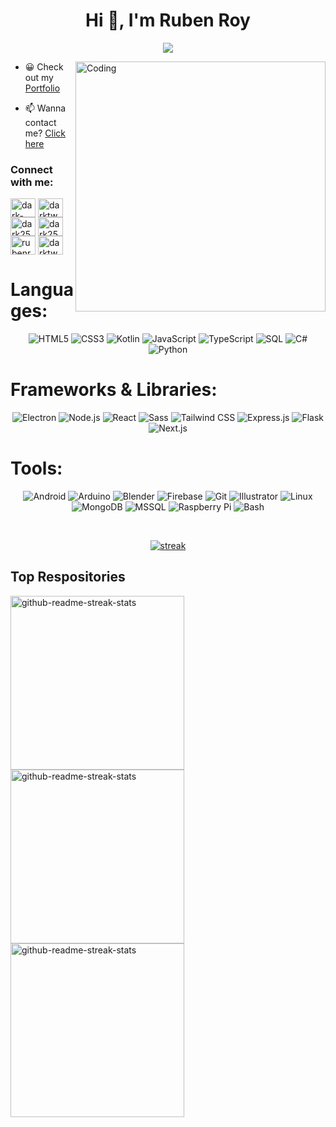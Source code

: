 <h1 align="center">Hi 👋, I'm Ruben Roy</h1>
<p align="center">
  <a href="https://github.com/DenverCoder1/readme-typing-svg"><img src="https://readme-typing-svg.herokuapp.com/?lines=Web%20and%20Software%20Developer;PWA%20Developer;Android%20App%20Developer&center=true&width=380&height=45"></a>
</p>

<img align="right" alt="Coding" width="400" src="https://media1.giphy.com/media/QssGEmpkyEOhBCb7e1/giphy.gif?cid=6c09b9525aobbh76nqsrx4yy4gdimjtni24ljytfut2ksue0&ep=v1_stickers_related&rid=giphy.gif&ct=s">

- 😀 Check out my [Portfolio](https://ruben-roy.com)

- 📫 Wanna contact me? [Click here](https://ruben-roy.com/contact)

<h3 align="left">Connect with me:</h3>
<p align="left">
<a href="https://codepen.io/dark-twentyfive" target="blank"><img align="center" src="https://raw.githubusercontent.com/rahuldkjain/github-profile-readme-generator/master/src/images/icons/Social/codepen.svg" alt="dark-twentyfive" height="30" width="40" /></a>
<a href="https://twitter.com/darktwentyfive" target="blank"><img align="center" src="https://raw.githubusercontent.com/rahuldkjain/github-profile-readme-generator/master/src/images/icons/Social/twitter.svg" alt="darktwentyfive" height="30" width="40" /></a>
<a href="https://codesandbox.com/dark25" target="blank"><img align="center" src="https://raw.githubusercontent.com/rahuldkjain/github-profile-readme-generator/master/src/images/icons/Social/codesandbox.svg" alt="dark25" height="30" width="40" /></a>
<a href="https://kaggle.com/dark25" target="blank"><img align="center" src="https://raw.githubusercontent.com/rahuldkjain/github-profile-readme-generator/master/src/images/icons/Social/kaggle.svg" alt="dark25" height="30" width="40" /></a>
<a href="https://instagram.com/rubenroy09" target="blank"><img align="center" src="https://raw.githubusercontent.com/rahuldkjain/github-profile-readme-generator/master/src/images/icons/Social/instagram.svg" alt="rubenroy09" height="30" width="40" /></a>
<a href="https://www.youtube.com/c/darktwentyfive" target="blank"><img align="center" src="https://raw.githubusercontent.com/rahuldkjain/github-profile-readme-generator/master/src/images/icons/Social/youtube.svg" alt="darktwentyfive" height="30" width="40" /></a>
</p>

<h1>Languages:</h1>
<p align="center"> 
  <img alt="HTML5" src="https://img.shields.io/badge/html5-%23E34F26.svg?&style=for-the-badge&logo=html5&logoColor=white"/>
  <img alt="CSS3" src="https://img.shields.io/badge/css3-%231572B6.svg?&style=for-the-badge&logo=css3&logoColor=white"/>
  <img alt="Kotlin" src="https://img.shields.io/badge/kotlin-%237F52FF.svg?&style=for-the-badge&logo=Kotlin&logoColor=white"/>
  <img alt="JavaScript" src="https://img.shields.io/badge/javascript-%23323330.svg?&style=for-the-badge&logo=javascript&logoColor=%23F7DF1E"/>
  <img alt="TypeScript" src="https://img.shields.io/badge/typescript-%233178C6.svg?&style=for-the-badge&logo=typescript&logoColor=white"/>
  <img alt="SQL" src="https://img.shields.io/badge/SQL-%23336791.svg?&style=for-the-badge&logo=SQL&logoColor=white"/>
  <img alt="C#" src="https://img.shields.io/badge/CSharp-%23239120.svg?&style=for-the-badge"/>
  <img alt="Python" src="https://img.shields.io/badge/python-%2314354C.svg?&style=for-the-badge&logo=python&logoColor=white"/>
</p>

<h1>Frameworks & Libraries:</h1>
<p align="center"> 
  <img alt="Electron" src="https://img.shields.io/badge/Electron-%2348B283.svg?&style=for-the-badge&logo=electron&logoColor=white"/>
  <img alt="Node.js" src="https://img.shields.io/badge/Node.js-%2378A960.svg?&style=for-the-badge&logo=nodejs&logoColor=white"/>
  <img alt="React" src="https://img.shields.io/badge/React-%2361DBFB.svg?&style=for-the-badge&logo=react&logoColor=white"/>
  <img alt="Sass" src="https://img.shields.io/badge/Sass-%23C76494.svg?&style=for-the-badge&logo=sass&logoColor=white"/>
  <img alt="Tailwind CSS" src="https://img.shields.io/badge/TailwindCSS-%2338B2AC.svg?&style=for-the-badge&logo=tailwind-css&logoColor=white"/>
  <img alt="Express.js" src="https://img.shields.io/badge/Express.js-%23404d59.svg?&style=for-the-badge&logo=express&logoColor=white"/>
  <img alt="Flask" src="https://img.shields.io/badge/Flask-%232C3E50.svg?&style=for-the-badge&logo=flask&logoColor=white"/>
  <img alt="Next.js" src="https://img.shields.io/badge/Next.js-%23000000.svg?&style=for-the-badge&logo=next.js&logoColor=white"/>
</p>

<h1>Tools:</h1>
<p align="center"> 
  <img alt="Android" src="https://img.shields.io/badge/Android-%23A4C639.svg?&style=for-the-badge&logo=android&logoColor=white"/>
  <img alt="Arduino" src="https://img.shields.io/badge/Arduino-%2300979D.svg?&style=for-the-badge&logo=arduino&logoColor=white"/>
  <img alt="Blender" src="https://img.shields.io/badge/Blender-%23F5792A.svg?&style=for-the-badge&logo=blender&logoColor=white"/>
  <img alt="Firebase" src="https://img.shields.io/badge/Firebase-%23FFCA28.svg?&style=for-the-badge&logo=firebase&logoColor=white"/>
  <img alt="Git" src="https://img.shields.io/badge/Git-%23F05032.svg?&style=for-the-badge&logo=git&logoColor=white"/>
  <img alt="Illustrator" src="https://img.shields.io/badge/Illustrator-%23FF9A00.svg?&style=for-the-badge&logo=adobe-illustrator&logoColor=white"/>
  <img alt="Linux" src="https://img.shields.io/badge/Linux-%23FCC624.svg?&style=for-the-badge&logo=linux&logoColor=white"/>
  <img alt="MongoDB" src="https://img.shields.io/badge/MongoDB-%2347A248.svg?&style=for-the-badge&logo=mongodb&logoColor=white"/>
  <img alt="MSSQL" src="https://img.shields.io/badge/MSSQL-%23CC2927.svg?&style=for-the-badge&logo=microsoft-sql-server&logoColor=white"/>
  <img alt="Raspberry Pi" src="https://img.shields.io/badge/Raspberry_Pi-%23C51A4A.svg?&style=for-the-badge&logo=raspberry-pi&logoColor=white"/>
  <img alt="Bash" src="https://img.shields.io/badge/Bash-%234EAA25.svg?&style=for-the-badge&logo=gnu-bash&logoColor=white"/>
</p>

<br>

<p align="center">
  <a href="https://github.com/DarkTwentyFive">      
<img title="stats" alt="streak" src="https://github-readme-streak-stats.herokuapp.com/?user=DarkTwentyFive&theme=dark&hide_border=true&stroke=4837c9"/>
</a> 
</p>

## Top Respositories
  <p align="left">
     <a href="https://github.com/DarkTwentyFive/NeuraNET-API-Playground"><img width="278" src="https://denvercoder1-github-readme-stats.vercel.app/api/pin/?username=darktwentyfive&repo=NeuraNET-API-Playground&theme=react&bg_color=1F222E&title_color=F8D866&hide_border=true&icon_color=F8D866&show_icons=false" alt="github-readme-streak-stats"></a>
    <a href="https://github.com/DarkTwentyFive/GrooveFM"><img width="278" src="https://denvercoder1-github-readme-stats.vercel.app/api/pin/?username=darktwentyfive&repo=GrooveFM&theme=react&bg_color=1F222E&title_color=F8D866&hide_border=true&icon_color=F8D866&show_icons=false" alt="github-readme-streak-stats"></a>
   <a href="https://github.com/darktwentyfive/Calculator"><img width="278" src="https://denvercoder1-github-readme-stats.vercel.app/api/pin/?username=darktwentyfive&repo=Calculator&theme=react&bg_color=1F222E&title_color=F8D866&hide_border=true&icon_color=F8D866&show_icons=false" alt="github-readme-streak-stats"></a>
  </p>
